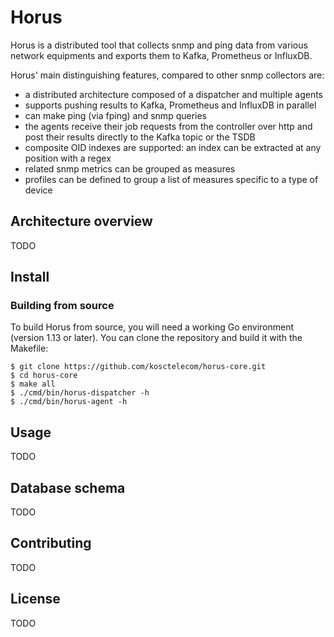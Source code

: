 # Horus

Horus is a distributed tool that collects snmp and ping data from various network equipments and exports them to Kafka, Prometheus or InfluxDB.

Horus' main distinguishing features, compared to other snmp collectors are:

- a distributed architecture composed of a dispatcher and multiple agents
- supports pushing results to Kafka, Prometheus and InfluxDB in parallel
- can make ping (via fping) and snmp queries
- the agents receive their job requests from the controller over http and post their results directly to the Kafka topic or the TSDB
- composite OID indexes are supported: an index can be extracted at any position with a regex
- related snmp metrics can be grouped as measures
- profiles can be defined to group a list of measures specific to a type of device


## Architecture overview

TODO


## Install

### Building from source

To build Horus from source, you will need a working Go environment (version 1.13 or later). You can clone the repository and build it with the Makefile:

```
$ git clone https://github.com/kosctelecom/horus-core.git
$ cd horus-core
$ make all
$ ./cmd/bin/horus-dispatcher -h
$ ./cmd/bin/horus-agent -h
```


## Usage

TODO


## Database schema

TODO


## Contributing

TODO


## License

TODO
